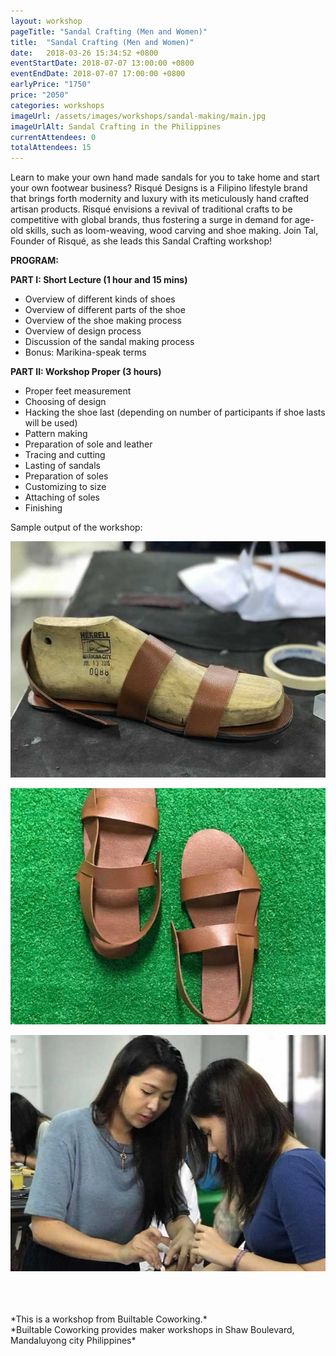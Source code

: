 ```yaml
---
layout: workshop
pageTitle: "Sandal Crafting (Men and Women)"
title:  "Sandal Crafting (Men and Women)"
date:   2018-03-26 15:34:52 +0800
eventStartDate: 2018-07-07 13:00:00 +0800
eventEndDate: 2018-07-07 17:00:00 +0800
earlyPrice: "1750"
price: "2050"
categories: workshops
imageUrl: /assets/images/workshops/sandal-making/main.jpg
imageUrlAlt: Sandal Crafting in the Philippines
currentAttendees: 0
totalAttendees: 15
---
```


Learn to make your own hand made sandals for you to take home and start your own footwear business? Risqué Designs is a Filipino lifestyle brand that brings forth modernity and luxury with its meticulously hand crafted artisan products. Risqué envisions a revival of traditional crafts to be competitive with global brands, thus fostering a surge in demand for age-old skills, such as loom-weaving, wood carving and shoe
making. Join Tal, Founder of Risqué, as she leads this Sandal Crafting workshop!

**PROGRAM:**

**PART I: Short Lecture (1 hour and 15 mins)**

- Overview of different kinds of shoes
- Overview of different parts of the shoe
- Overview of the shoe making process
- Overview of design process
- Discussion of the sandal making process
- Bonus: Marikina-speak terms

**PART II: Workshop Proper (3 hours)**

- Proper feet measurement
- Choosing of design
- Hacking the shoe last 
(depending on number of participants if shoe lasts will be used)
- Pattern making
- Preparation of sole and leather
- Tracing and cutting
- Lasting of sandals
- Preparation of soles
- Customizing to size
- Attaching of soles
- Finishing

Sample output of the workshop:

![handmade leathercraft sandals](/assets/images/workshops/sandal-making/sample-1.jpg "handmade leathercraft")

![handmade leathercraft sandals](/assets/images/workshops/sandal-making/sample-2.jpg "handmade leathercraft")

![handmade leathercraft sandals](/assets/images/workshops/sandal-making/sample-3.jpg "handmade leathercraft")

<br>
<br>
<br>
*This is a  workshop from Builtable Coworking.*
<br>
*Builtable Coworking provides maker workshops in Shaw Boulevard, Mandaluyong city Philippines* 